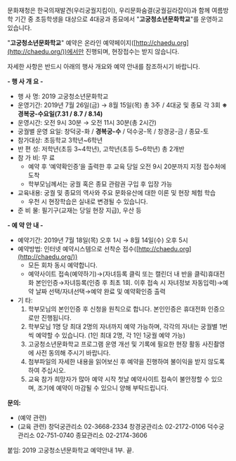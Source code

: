 문화재청은 한국의재발견(우리궁궐지킴이), 우리문화숨결(궁궐길라잡이)과 함께 여름방학 기간 중 초등학생을 대상으로 4대궁과 종묘에서 "**고궁청소년문화학교**"를 운영하고 있습니다.

"**고궁청소년문화학교**" 예약은 온라인 예약페이지([http://chaedu.org](http://chaedu.org/))에서만 진행되며, 현장접수는 받지 않습니다.

자세한 사항은 반드시 아래의 행사 개요와 예약 안내를 참조하시기 바랍니다.

**- 행 사 개 요 -**
- 행 사 명: 2019 고궁청소년문화학교
- 운영기간: 2019년 7월 26일(금) → 8월 15일(목) 총 3주 / 4대궁 및 종묘 각 3회
  **※ 경복궁-수요일(7.31 / 8.7 / 8.14)**
- 운영시간: 오전 9시 30분 → 오전 11시 30분(총 2시간)
- 궁궐별 운영 요일: 창덕궁-화 / **경복궁-수** / 덕수궁-목 / 창경궁-금 / 종묘-토
- 참가대상: 초등학교 3학년~6학년
- 반 편 성: 저학년(초등 3~4학년), 고학년(초등 5~6학년) 총 2개반
- 참 가 비: 무 료
  * 예약 후 ‘예약확인증’을 출력한 후 교육 당일 오전 9시 20분까지 지정 접수처에 도착
  * 학부모님께서는 궁궐 혹은 종묘 관람권 구입 후 입장 가능
- 교육내용: 궁궐 및 종묘의 역사와 주요 문화유산에 대한 이론 및 현장 체험 학습
  * 우천 시 현장학습은 실내로 변경될 수 있습니다.
- 준 비 물: 필기구(교재는 당일 현장 지급), 우산 등

**- 예 약 안 내 -**
- 예약기간: 2019년 7월 18일(목) 오후 1시 → 8월 14일(수) 오후 5시
- 예약방법: 인터넷 예약시스템으로 선착순 접수([http://chaedu.org](http://chaedu.org/))
  * 모든 회차 동시 예약합니다.
  * 예약사이트 접속(예약하기)→(자녀등록 클릭 또는 캘린더 내 반을 클릭)휴대전화 본인인증→자녀등록(인증 후 최초 1회. 이후 접속 시 자녀정보 자동입력)→예약 날짜 선택/자녀선택→예약 완료 및 예약확인증 출력
- 기 타:
  1. 학부모님의 본인인증 후 신청을 원칙으로 합니다. 본인인증은 휴대전화 인증으로만 진행됩니다.
  2. 학부모님 1명 당 최대 2명의 자녀까지 예약 가능하며, 각각의 자녀는 궁궐별 1번씩 예약할 수 있습니다.
     (1인 최대 2명, 각 1인 1궁궐 예약 가능)
  3. 고궁청소년문화학교 프로그램 운영 개선 및 기록에 필요한 현장 활동 사진촬영에 사전 동의해 주시기 바랍니다.
  4. 첨부파일의 자세한 내용을 읽어보신 후 예약을 진행하여 불이익을 받지 않도록 하여 주십시오.
  5. 교육 참가 희망자가 많아 예약 시작 첫날 예약사이트 접속이 불안정할 수 있으며, 조기에 예약이 마감될 수 있으니 양해 부탁드립니다.

**문의:**
- (예약 관련)
- (교육 관련)
  창덕궁관리소 02-3668-2334
  창경궁관리소 02-2172-0106
  덕수궁관리소 02-751-0740
  종묘관리소 02-2174-3606

붙임: 2019 고궁청소년문화학교 예약안내 1부. 끝.
